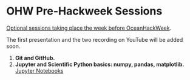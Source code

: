# OHW Pre-Hackweek Sessions

[Optional sessions taking place the week before OceanHackWeek](https://oceanhackweek.github.io/ohw-resources/schedule/#pre-hackweek-optional-tutorials).

The first presentation and the two recording on YouTube will be added soon.

1. **Git and GitHub.**
2. **Jupyter and Scientific Python basics: numpy, pandas, matplotlib.** [Jupyter Notebooks](https://github.com/oceanhackweek/ohw-preweek/tree/master/data-analysis-modules)
